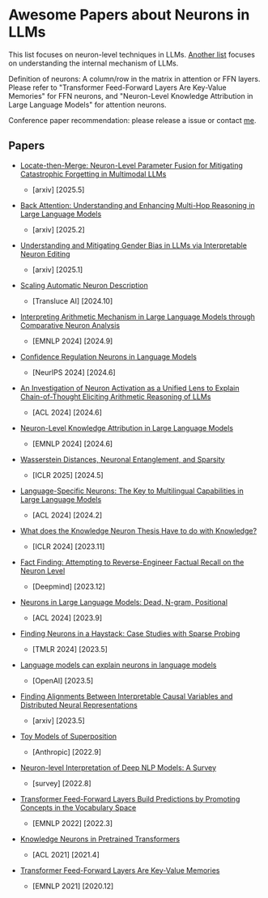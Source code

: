 # Awesome Papers about Neurons in LLMs

This list focuses on neuron-level techniques in LLMs. [Another list](https://github.com/zepingyu0512/awesome-llm-understanding-mechanism.git) focuses on understanding the internal mechanism of LLMs.

Definition of neurons: A column/row in the matrix in attention or FFN layers. Please refer to "Transformer Feed-Forward Layers Are Key-Value Memories" for FFN neurons, and "Neuron-Level Knowledge Attribution in Large Language Models" for attention neurons.

Conference paper recommendation: please release a issue or contact [me](https://zepingyu0512.github.io/).

## Papers

- [Locate-then-Merge: Neuron-Level Parameter Fusion for Mitigating Catastrophic Forgetting in Multimodal LLMs](https://arxiv.org/pdf/2505.16703)
   - \[arxiv\] \[2025.5\]

- [Back Attention: Understanding and Enhancing Multi-Hop Reasoning in Large Language Models](https://arxiv.org/pdf/2502.10835)
   - \[arxiv\] \[2025.2\]
   
- [Understanding and Mitigating Gender Bias in LLMs via Interpretable Neuron Editing](https://arxiv.org/pdf/2501.14457)
   - \[arxiv\] \[2025.1\]

- [Scaling Automatic Neuron Description](https://transluce.org/neuron-descriptions)
   - \[Transluce AI\] \[2024.10\]

- [Interpreting Arithmetic Mechanism in Large Language Models through Comparative Neuron Analysis](https://zepingyu0512.github.io/arithmetic-mechanism.github.io/)
   - \[EMNLP 2024\] \[2024.9\]

- [Confidence Regulation Neurons in Language Models](https://arxiv.org/pdf/2406.16254)
   - \[NeurIPS 2024\] \[2024.6\]

- [An Investigation of Neuron Activation as a Unified Lens to Explain Chain-of-Thought Eliciting Arithmetic Reasoning of LLMs](https://arxiv.org/pdf/2406.12288)
   - \[ACL 2024\] \[2024.6\]

- [Neuron-Level Knowledge Attribution in Large Language Models](https://zepingyu0512.github.io/neuron-attribution.github.io/)
   - \[EMNLP 2024\] \[2024.6\]

- [Wasserstein Distances, Neuronal Entanglement, and Sparsity](https://arxiv.org/pdf/2405.15756)
   - \[ICLR 2025\] \[2024.5\]

- [Language-Specific Neurons: The Key to Multilingual Capabilities in Large Language Models](https://arxiv.org/pdf/2402.16438)
   - \[ACL 2024\] \[2024.2\]

- [What does the Knowledge Neuron Thesis Have to do with Knowledge?](https://openreview.net/pdf?id=2HJRwwbV3G)
   - \[ICLR 2024\] \[2023.11\]

- [Fact Finding: Attempting to Reverse-Engineer Factual Recall on the Neuron Level](https://www.lesswrong.com/posts/iGuwZTHWb6DFY3sKB/fact-finding-attempting-to-reverse-engineer-factual-recall)
   - \[Deepmind\] \[2023.12\] 

- [Neurons in Large Language Models: Dead, N-gram, Positional](https://arxiv.org/pdf/2309.04827.pdf)
   - \[ACL 2024\] \[2023.9\]

- [Finding Neurons in a Haystack: Case Studies with Sparse Probing](https://arxiv.org/pdf/2305.01610)
   - \[TMLR 2024\] \[2023.5\] 

- [Language models can explain neurons in language models](https://openai.com/research/language-models-can-explain-neurons-in-language-models)
   - \[OpenAI\] \[2023.5\]

- [Finding Alignments Between Interpretable Causal Variables and Distributed Neural Representations](https://arxiv.org/pdf/2303.02536)
   - \[arxiv\] \[2023.5\] 

- [Toy Models of Superposition](https://transformer-circuits.pub/2022/toy_model/index.html)
   - \[Anthropic\] \[2022.9\]

- [Neuron-level Interpretation of Deep NLP Models: A Survey](https://arxiv.org/pdf/2108.13138)
   - \[survey\] \[2022.8\]

- [Transformer Feed-Forward Layers Build Predictions by Promoting Concepts in the Vocabulary Space](https://arxiv.org/pdf/2203.14680.pdf)
   - \[EMNLP 2022\] \[2022.3\] 

- [Knowledge Neurons in Pretrained Transformers](https://arxiv.org/pdf/2104.08696)
   - \[ACL 2021\] \[2021.4\]

- [Transformer Feed-Forward Layers Are Key-Value Memories](https://arxiv.org/pdf/2012.14913.pdf)
   - \[EMNLP 2021\] \[2020.12\] 
